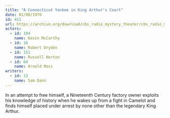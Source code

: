 ```yaml
---
title: "A Connecticut Yankee in King Arthur's Court"
date: 01/08/1976
id: 411
url: https://archive.org/download/cbs_radio_mystery_theater/cbs_radio_mystery_theater-0401-0450.zip/cbs_radio_mystery_theater-0401-0450%2Fcbsrmt_0411_a_connecticut_yankee_in_king_arthurs_court.mp3
actors:  
  - id: 104
    name: Kevin McCarthy  
  - id: 16
    name: Robert Dryden  
  - id: 151
    name: Russell Horton  
  - id: 64
    name: Arnold Moss
writers:  
  - id: 13
    name: Sam Dann
---
```

In an attempt to free himself, a Nineteenth Century factory owner exploits his knowledge of history when he wakes up from a fight in Camelot and finds himself placed under arrest by none other than the legendary King Arthur.